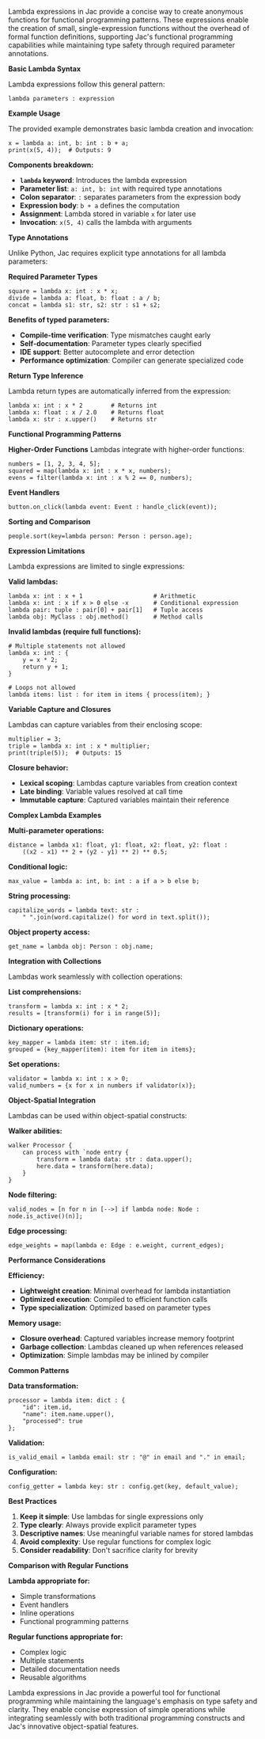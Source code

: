 Lambda expressions in Jac provide a concise way to create anonymous functions for functional programming patterns. These expressions enable the creation of small, single-expression functions without the overhead of formal function definitions, supporting Jac's functional programming capabilities while maintaining type safety through required parameter annotations.

**Basic Lambda Syntax**

Lambda expressions follow this general pattern:
```jac
lambda parameters : expression
```

**Example Usage**

The provided example demonstrates basic lambda creation and invocation:
```jac
x = lambda a: int, b: int : b + a;
print(x(5, 4));  # Outputs: 9
```

**Components breakdown:**
- **`lambda` keyword**: Introduces the lambda expression
- **Parameter list**: `a: int, b: int` with required type annotations
- **Colon separator**: `:` separates parameters from the expression body
- **Expression body**: `b + a` defines the computation
- **Assignment**: Lambda stored in variable `x` for later use
- **Invocation**: `x(5, 4)` calls the lambda with arguments

**Type Annotations**

Unlike Python, Jac requires explicit type annotations for all lambda parameters:

**Required Parameter Types**
```jac
square = lambda x: int : x * x;
divide = lambda a: float, b: float : a / b;
concat = lambda s1: str, s2: str : s1 + s2;
```

**Benefits of typed parameters:**
- **Compile-time verification**: Type mismatches caught early
- **Self-documentation**: Parameter types clearly specified
- **IDE support**: Better autocomplete and error detection
- **Performance optimization**: Compiler can generate specialized code

**Return Type Inference**

Lambda return types are automatically inferred from the expression:
```jac
lambda x: int : x * 2        # Returns int
lambda x: float : x / 2.0    # Returns float
lambda x: str : x.upper()    # Returns str
```

**Functional Programming Patterns**

**Higher-Order Functions**
Lambdas integrate with higher-order functions:
```jac
numbers = [1, 2, 3, 4, 5];
squared = map(lambda x: int : x * x, numbers);
evens = filter(lambda x: int : x % 2 == 0, numbers);
```

**Event Handlers**
```jac
button.on_click(lambda event: Event : handle_click(event));
```

**Sorting and Comparison**
```jac
people.sort(key=lambda person: Person : person.age);
```

**Expression Limitations**

Lambda expressions are limited to single expressions:

**Valid lambdas:**
```jac
lambda x: int : x + 1                    # Arithmetic
lambda x: int : x if x > 0 else -x       # Conditional expression  
lambda pair: tuple : pair[0] + pair[1]   # Tuple access
lambda obj: MyClass : obj.method()       # Method calls
```

**Invalid lambdas (require full functions):**
```jac
# Multiple statements not allowed
lambda x: int : {
    y = x * 2;
    return y + 1;
}

# Loops not allowed
lambda items: list : for item in items { process(item); }
```

**Variable Capture and Closures**

Lambdas can capture variables from their enclosing scope:
```jac
multiplier = 3;
triple = lambda x: int : x * multiplier;
print(triple(5));  # Outputs: 15
```

**Closure behavior:**
- **Lexical scoping**: Lambdas capture variables from creation context
- **Late binding**: Variable values resolved at call time
- **Immutable capture**: Captured variables maintain their reference

**Complex Lambda Examples**

**Multi-parameter operations:**
```jac
distance = lambda x1: float, y1: float, x2: float, y2: float : 
    ((x2 - x1) ** 2 + (y2 - y1) ** 2) ** 0.5;
```

**Conditional logic:**
```jac
max_value = lambda a: int, b: int : a if a > b else b;
```

**String processing:**
```jac
capitalize_words = lambda text: str : 
    " ".join(word.capitalize() for word in text.split());
```

**Object property access:**
```jac
get_name = lambda obj: Person : obj.name;
```

**Integration with Collections**

Lambdas work seamlessly with collection operations:

**List comprehensions:**
```jac
transform = lambda x: int : x * 2;
results = [transform(i) for i in range(5)];
```

**Dictionary operations:**
```jac
key_mapper = lambda item: str : item.id;
grouped = {key_mapper(item): item for item in items};
```

**Set operations:**
```jac
validator = lambda x: int : x > 0;
valid_numbers = {x for x in numbers if validator(x)};
```

**Object-Spatial Integration**

Lambdas can be used within object-spatial constructs:

**Walker abilities:**
```jac
walker Processor {
    can process with `node entry {
        transform = lambda data: str : data.upper();
        here.data = transform(here.data);
    }
}
```

**Node filtering:**
```jac
valid_nodes = [n for n in [-->] if lambda node: Node : node.is_active()(n)];
```

**Edge processing:**
```jac
edge_weights = map(lambda e: Edge : e.weight, current_edges);
```

**Performance Considerations**

**Efficiency:**
- **Lightweight creation**: Minimal overhead for lambda instantiation
- **Optimized execution**: Compiled to efficient function calls
- **Type specialization**: Optimized based on parameter types

**Memory usage:**
- **Closure overhead**: Captured variables increase memory footprint
- **Garbage collection**: Lambdas cleaned up when references released
- **Optimization**: Simple lambdas may be inlined by compiler

**Common Patterns**

**Data transformation:**
```jac
processor = lambda item: dict : {
    "id": item.id,
    "name": item.name.upper(),
    "processed": true
};
```

**Validation:**
```jac
is_valid_email = lambda email: str : "@" in email and "." in email;
```

**Configuration:**
```jac
config_getter = lambda key: str : config.get(key, default_value);
```

**Best Practices**

1. **Keep it simple**: Use lambdas for single expressions only
2. **Type clearly**: Always provide explicit parameter types
3. **Descriptive names**: Use meaningful variable names for stored lambdas
4. **Avoid complexity**: Use regular functions for complex logic
5. **Consider readability**: Don't sacrifice clarity for brevity

**Comparison with Regular Functions**

**Lambda appropriate for:**
- Simple transformations
- Event handlers
- Inline operations
- Functional programming patterns

**Regular functions appropriate for:**
- Complex logic
- Multiple statements
- Detailed documentation needs
- Reusable algorithms

Lambda expressions in Jac provide a powerful tool for functional programming while maintaining the language's emphasis on type safety and clarity. They enable concise expression of simple operations while integrating seamlessly with both traditional programming constructs and Jac's innovative object-spatial features.
